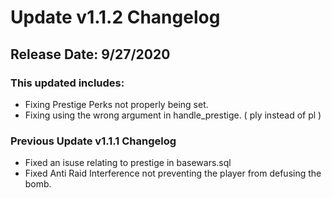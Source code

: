 # Update v1.1.2 Changelog
## Release Date: 9/27/2020

### This updated includes:

* Fixing Prestige Perks not properly being set.
* Fixing using the wrong argument in handle_prestige. ( ply instead of pl )

### Previous Update v1.1.1 Changelog

* Fixed an isuse relating to prestige in basewars.sql
* Fixed Anti Raid Interference not preventing the player from defusing the bomb.